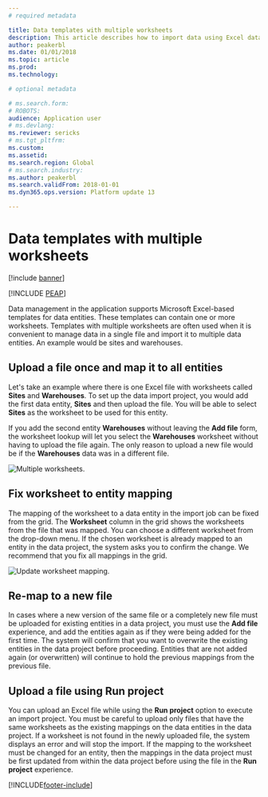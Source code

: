 ```yaml
---
# required metadata

title: Data templates with multiple worksheets
description: This article describes how to import data using Excel data entity templates into Finance and Operations.
author: peakerbl
ms.date: 01/01/2018
ms.topic: article
ms.prod: 
ms.technology: 

# optional metadata

# ms.search.form: 
# ROBOTS: 
audience: Application user
# ms.devlang: 
ms.reviewer: sericks
# ms.tgt_pltfrm: 
ms.custom: 
ms.assetid: 
ms.search.region: Global
# ms.search.industry: 
ms.author: peakerbl
ms.search.validFrom: 2018-01-01
ms.dyn365.ops.version: Platform update 13

---
```


# Data templates with multiple worksheets

[!include [banner](../includes/banner.md)]


[!INCLUDE [PEAP](../../../includes/peap-1.md)]

Data management in the application supports Microsoft Excel-based templates for data entities. These templates can contain one or more worksheets. Templates with multiple worksheets are often used when it is convenient to manage data in a single file and import it to multiple data entities. An example would be sites and warehouses.

## Upload a file once and map it to all entities
Let's take an example where there is one Excel file with worksheets called **Sites** and **Warehouses**. To set up the data import project, you would add the first data entity, **Sites** and then upload the file. You will be able to select **Sites** as the worksheet to be used for this entity.

If you add the second entity **Warehouses** without leaving the **Add file** form, the worksheet lookup will let you select the **Warehouses** worksheet without having to upload the file again. The only reason to upload a new file would be if the **Warehouses** data was in a different file.

![Multiple worksheets.](./media/AddFileMultipleWorkSheets.png)

## Fix worksheet to entity mapping

The mapping of the worksheet to a data entity in the import job can be fixed from the grid. The **Worksheet** column in the grid shows the worksheets from the file that was mapped. You can choose a different worksheet from the drop-down menu. If the chosen worksheet is already mapped to an entity in the data project, the system asks you to confirm the change. We recommend that you fix all mappings in the grid.

![Update worksheet mapping.](./media/UpdateMappings.png)

## Re-map to a new file

In cases where a new version of the same file or a completely new file must be uploaded for existing entities in a data project, you must use the **Add file** experience, and add the entities again as if they were being added for the first time. The system will confirm that you want to overwrite the existing entities in the data project before proceeding. Entities that are not added again (or overwritten) will continue to hold the previous mappings from the previous file.

## Upload a file using Run project

You can upload an Excel file while using the **Run project** option to execute an import project. You must be careful to upload only files that have the same worksheets as the existing mappings on the data entities in the data project. If a worksheet is not found in the newly uploaded file, the system displays an error and will stop the import. If the mapping to the worksheet must be changed for an entity, then the mappings in the data project must be first updated from within the data project before using the file in the **Run project** experience.


[!INCLUDE[footer-include](../../../includes/footer-banner.md)]
